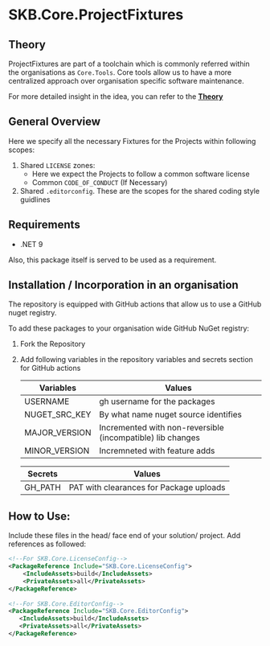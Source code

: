 # SKB.Core.ProjectFixtures

## Theory
ProjectFixtures are part of a toolchain which is commonly referred within the organisations as 
`Core.Tools`. Core tools allow us to have a more centralized approach over organisation specific
software maintenance.

For more detailed insight in the idea, you can refer to the **[Theory](https://github.com/saapo-ka-baadshah/Theory.Core/blob/main/Organisational/SoftwareMaintainance/CoreTools/IMPORTANCE.md)**

## General Overview

Here we specify all the necessary Fixtures for the Projects within following scopes:
1. Shared `LICENSE` zones: 
    - Here we expect the Projects to follow a common software license
    - Common ``CODE_OF_CONDUCT`` (If Necessary)
2. Shared `.editorconfig`.
   These are the scopes for the shared coding style guidlines

## Requirements
-  .NET 9 

Also, this package itself is served to be used as a requirement. 

## Installation / Incorporation in an organisation
The repository is equipped with GitHub actions that allow us to use a GitHub nuget registry.

To add these packages to your organisation wide GitHub NuGet registry:
1. Fork the Repository
2. Add following variables in the repository variables and secrets section for GitHub actions 

   | Variables                 | Values                        |
   |---------------------------|-------------------------------|
   | USERNAME                  | gh username for the packages  |
   | NUGET_SRC_KEY             | By what name nuget source identifies |
   | MAJOR_VERSION             | Incremented with non-reversible (incompatible) lib changes |
   | MINOR_VERSION             | Incremneted with feature adds |

   | Secrets                   | Values                        |
   |---------------------------|-------------------------------|
   | GH_PATH                   | PAT with clearances for Package uploads|

## How to Use:
Include these files in the head/ face end of your solution/ project.
Add references as followed:
```xml
<!--For SKB.Core.LicenseConfig-->
<PackageReference Include="SKB.Core.LicenseConfig">
	<IncludeAssets>build</IncludeAssets>
	<PrivateAssets>all</PrivateAssets>
</PackageReference>
        
<!--For SKB.Core.EditorConfig-->
<PackageReference Include="SKB.Core.EditorConfig">
   <IncludeAssets>build</IncludeAssets>
   <PrivateAssets>all</PrivateAssets>
</PackageReference>
```
